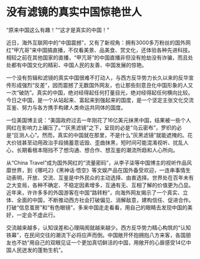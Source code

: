 # 没有滤镜的真实中国惊艳世人

“原来中国这么有趣！”“这才是真实的中国！”

近日，海外互联网中的“中国震撼”，又有了新视角：拥有3000多万粉丝的国外网红“甲亢哥”来中国搞直播，不仅看美景、品美食、赏文化，还体验各种先进科技。相较之前在其他国家的直播，“甲亢哥”的中国直播非但没有抢劫没有诈骗，而且处处都有中国文化的精彩、中国人民的友善、中国发展的惊艳。

一个没有剪辑和滤镜的真实中国很难不打动人，与西方反华势力长久以来的反华宣传形成强烈“反差”，因而震撼了无数国外网友，也让那些刻意丑化中国形象的人又一次“破防”。真实的中国，绝对经得起任何打量目光，绝对经得起任何横向比较。今日之中国，是一个从站起来、富起来到强起来的国度，是一个坚定主张文化交流互鉴、努力与各方携手构建人类命运共同体的国度。

一位美国博主说：“美国政府过去一年刚花了16亿美元抹黑中国，结果被一些个人网红在影响力上碾压了。”“灰黑滤镜”之下，呈现的必是“乌云密布”，罗织的必是“叵测人心”。然而，真实的中国就在那里，不是什么“灰黑滤镜”就能遮掩的。花大价钱甚至动用政治手段搞蓄意诋毁、歪曲抹黑，短时间可能混淆视听、扰乱人心，长期看根本阻挡不了想沟通、想合作、想互鉴的潮流所趋和人心所向。

从“China Travel”成为国外网红的“流量密码”，从李子柒等中国博主的视听作品风靡世界，到《哪吒2》《黑神话·悟空》等文娱产品在国外备受欢迎，一连串事情生动表明，开放、交流、互鉴是中外民众的主动选择、由衷选择。世界处在百年未有之大变局，各种不确定、不稳定因素增多，互通有无、互相了解的价值更为凸显。近年来，许许多多的外国游客在中国“路转粉”，向海外网友揭示了一个真实、立体、全面的中国，不断推动西方社会打破偏见、消解敌意，建构信任、促进合作。打破“信息茧房”和“有色眼镜”，多来中国走走看看，用自己的眼睛去发现中国的美好，一定会不虚此行。

交流越来越多，认知误差和心理隔阂就越来越少。西方反华势力精心构筑的“认知铁幕”，在民间交往的潮流下必将应声而倒。中国敞开怀抱拥抱八方来客，各国朋友也不妨“用自己的双眼见证一个更加真切鲜活的中国，用敞开的心扉感受14亿中国人民迸发的蓬勃生机”。